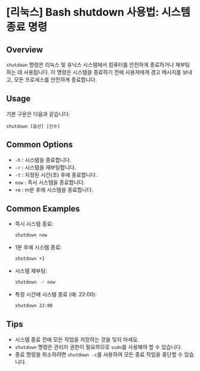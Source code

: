 # [리눅스] Bash shutdown 사용법: 시스템 종료 명령

## Overview
`shutdown` 명령은 리눅스 및 유닉스 시스템에서 컴퓨터를 안전하게 종료하거나 재부팅하는 데 사용됩니다. 이 명령은 시스템을 종료하기 전에 사용자에게 경고 메시지를 보내고, 모든 프로세스를 안전하게 종료합니다.

## Usage
기본 구문은 다음과 같습니다:
```
shutdown [옵션] [인수]
```

## Common Options
- `-h` : 시스템을 종료합니다.
- `-r` : 시스템을 재부팅합니다.
- `-t` : 지정된 시간(초) 후에 종료합니다.
- `now` : 즉시 시스템을 종료합니다.
- `+m` : m분 후에 시스템을 종료합니다.

## Common Examples
- 즉시 시스템 종료:
  ```bash
  shutdown now
  ```

- 1분 후에 시스템 종료:
  ```bash
  shutdown +1
  ```

- 시스템 재부팅:
  ```bash
  shutdown -r now
  ```

- 특정 시간에 시스템 종료 (예: 22:00):
  ```bash
  shutdown 22:00
  ```

## Tips
- 시스템 종료 전에 모든 작업을 저장하는 것을 잊지 마세요.
- `shutdown` 명령은 관리자 권한이 필요하므로 `sudo`를 사용해야 할 수 있습니다.
- 종료 명령을 취소하려면 `shutdown -c`를 사용하여 모든 종료 작업을 중단할 수 있습니다.